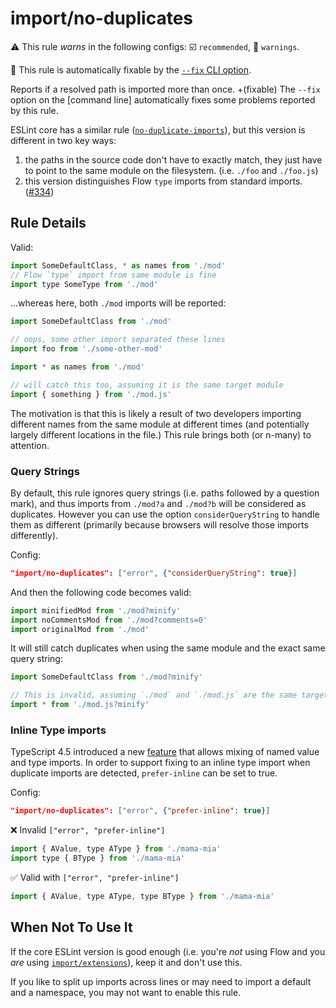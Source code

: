 # import/no-duplicates

⚠️ This rule _warns_ in the following configs: ☑️ `recommended`, 🚸 `warnings`.

🔧 This rule is automatically fixable by the [`--fix` CLI option](https://eslint.org/docs/latest/user-guide/command-line-interface#--fix).

<!-- end auto-generated rule header -->

Reports if a resolved path is imported more than once.
+(fixable) The `--fix` option on the [command line] automatically fixes some problems reported by this rule.

ESLint core has a similar rule ([`no-duplicate-imports`](https://eslint.org/docs/rules/no-duplicate-imports)), but this version
is different in two key ways:

1. the paths in the source code don't have to exactly match, they just have to point to the same module on the filesystem. (i.e. `./foo` and `./foo.js`)
2. this version distinguishes Flow `type` imports from standard imports. ([#334](https://github.com/import-js/eslint-plugin-import/pull/334))

## Rule Details

Valid:
```js
import SomeDefaultClass, * as names from './mod'
// Flow `type` import from same module is fine
import type SomeType from './mod'
```

...whereas here, both `./mod` imports will be reported:

```js
import SomeDefaultClass from './mod'

// oops, some other import separated these lines
import foo from './some-other-mod'

import * as names from './mod'

// will catch this too, assuming it is the same target module
import { something } from './mod.js'
```

The motivation is that this is likely a result of two developers importing different
names from the same module at different times (and potentially largely different
locations in the file.) This rule brings both (or n-many) to attention.

### Query Strings

By default, this rule ignores query strings (i.e. paths followed by a question mark), and thus imports from `./mod?a` and `./mod?b` will be considered as duplicates. However you can use the option `considerQueryString` to handle them as different (primarily because browsers will resolve those imports differently).

Config:

```json
"import/no-duplicates": ["error", {"considerQueryString": true}]
```

And then the following code becomes valid:
```js
import minifiedMod from './mod?minify'
import noCommentsMod from './mod?comments=0'
import originalMod from './mod'
```

It will still catch duplicates when using the same module and the exact same query string:
```js
import SomeDefaultClass from './mod?minify'

// This is invalid, assuming `./mod` and `./mod.js` are the same target:
import * from './mod.js?minify'
```

### Inline Type imports

TypeScript 4.5 introduced a new [feature](https://devblogs.microsoft.com/typescript/announcing-typescript-4-5/#type-on-import-names) that allows mixing of named value and type imports. In order to support fixing to an inline type import when duplicate imports are detected, `prefer-inline` can be set to true.

Config:

```json
"import/no-duplicates": ["error", {"prefer-inline": true}]
```

<!--tabs-->

❌ Invalid `["error", "prefer-inline"]`

```js
import { AValue, type AType } from './mama-mia'
import type { BType } from './mama-mia'
```

✅ Valid with `["error", "prefer-inline"]`

```js
import { AValue, type AType, type BType } from './mama-mia'
```

<!--tabs-->

## When Not To Use It

If the core ESLint version is good enough (i.e. you're _not_ using Flow and you _are_ using [`import/extensions`](./extensions.md)), keep it and don't use this.

If you like to split up imports across lines or may need to import a default and a namespace,
you may not want to enable this rule.
